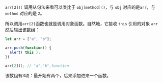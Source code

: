 `arr[2]()` 调用从句法来看可以类比于 `obj[method]()`，与 `obj` 对应的是`arr`，与 `method` 对应的是 `2`。

所以调用`arr[2]`函数也就是调用对象函数。自然地，它接收 `this` 引用的对象 `arr` 然后输出该数组：

```js run
let arr = ["a", "b"];

arr.push(function() {
  alert( this );
})

arr[2](); // "a","b",function
```

该数组有3项：最开始有两个，后来添加进来一个函数。
